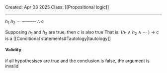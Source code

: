 Created: Apr 03 2025
Class: [[Propositional logic]]
- - -
$h_1$
$h_2$
$\cdots$
-‌-‌-‌-‌-‌-‌-‌
∴ $c$

Supposing $h_1$ and $h_2$ are true, then $c$ is also true
That is:
($h_1$ $\wedge$ $h_2$ $\wedge$ $\cdots$ ) $\rightarrow$ $c$ is a [[Conditional statements#Tautology|tautology]]

#### Validity
if all hypothesises are true and the conclusion is false, the argument is invalid